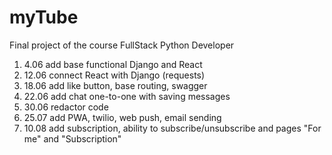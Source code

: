 # myTube
 Final project of the course FullStack Python Developer

1. 4.06 add base functional Django and React
2. 12.06 connect React with Django (requests)
3. 18.06 add like button, base routing, swagger
4. 22.06 add chat one-to-one with saving messages
5. 30.06 redactor code
6. 25.07 add PWA, twilio, web push, email sending
7. 10.08 add subscription, ability to subscribe/unsubscribe and pages "For me" and "Subscription"

